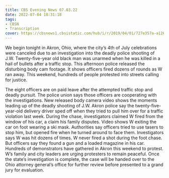```yaml
---
title: CBS Evening News 07.03.22
date: 2022-07-04 18:31:18
tags:
- CBSN
- Transcription
cover: https://cbsnews1.cbsistatic.com/hub/i/r/2019/04/01/727e357a-a126-4138-a2c5-4d3222669d57/thumbnail/640x360/3ff2761028dc5c65cc4f07acd54bcd5c/cbsn2-logo-1920x1080.jpg
---
```

We begin tonight in Akron, Ohio, where the city’s 4th of July celebrations were canceled due to an investigation into the deadly police shooting of J.W. Twenty-five-year old black man was unarmed when he was killed in a hail of bullets after a traffic stop. This afternoon police released the disturbing body cam footage. It shows officers fired dozens of rounds as W ran away. This weekend, hundreds of people protested into streets calling for justice.

The eight officers are on paid leave after the attempted traffic stop and deadly pursuit. The police union says those officers are cooperating with the investigations. New released body camera video shows the moments leading up of the deadly shooting of J.W. Akron police say the twenty-five-year-old delivery driver sped off when they tried to pull him over for a traffic violation last week. During the chase, investigators claimed W fired from the window of his car, a claim his family disputes. Video shows W exiting the car on foot wearing a ski mask. Authorities say officers tried to use tasers to stop him, but opened fire when he turned around to face them. Investigators says W was hit dozens of times. W never fired a shot during the foot chase. But officers say they found a gun and a loaded magazine in his car. Hundreds of demonstrators have gathered in Akron this weekend to protest. W’s family and city leaders are urging protesters to remain peaceful. Once the state’s investigation is complete, the case will be handed over to the Ohio attorney general’s office for further review before presented to a grand jury for evaluation. 
